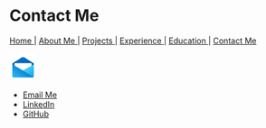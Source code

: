 # Contact Me
[ Home ](README.md) | [ About Me ](aboutme.md) | [ Projects ](projects.md) | [ Experience ](experience.md) | [ Education ](education.md) | [ Contact Me ](contactMe.md)

![](mail.gif)

- [Email Me](mailto:Lopez2116@csusm.edu)
- [LinkedIn](https://www.linkedin.com/in/oscar-lopez-dev/)
- [GitHub](https://github.com/oscar-dev19)
